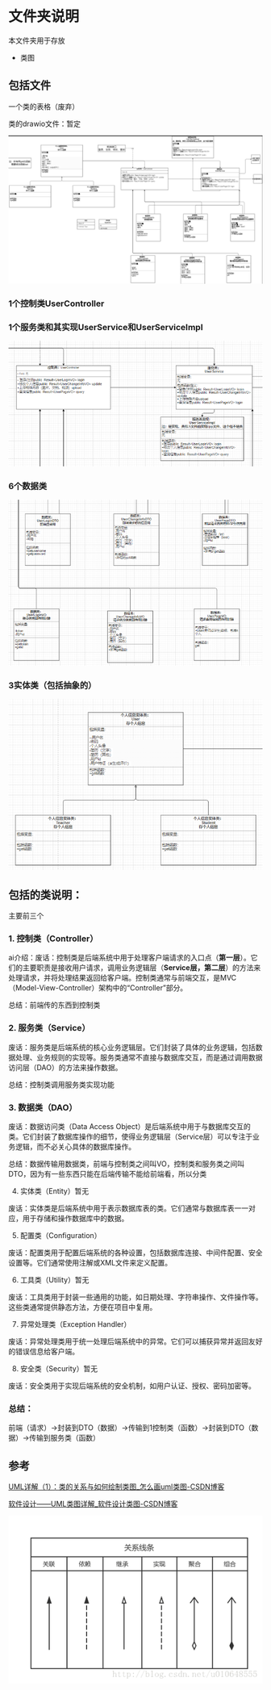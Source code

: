 # 文件夹说明

本文件夹用于存放

+ 类图

## 包括文件

一个类的表格（废弃）



类的drawio文件：暂定

![image-20250415105926773](./README.assets/image-20250415105926773.png)

### 1个控制类UserController

### 1个服务类和其实现UserService和UserServiceImpl

![image-20250415105210322](./README.assets/image-20250415105210322.png)

### 6个数据类

![image-20250415104843726](./README.assets/image-20250415104843726.png)





### 3实体类（包括抽象的）

![image-20250415105022508](./README.assets/image-20250415105022508.png)

## 包括的类说明：

主要前三个

### 1. 控制类（Controller）

ai介绍：废话：控制类是后端系统中用于处理客户端请求的入口点（**第一层**）。它们的主要职责是接收用户请求，调用业务逻辑层（**Service层，第二层**）的方法来处理请求，并将处理结果返回给客户端。控制类通常与前端交互，是MVC（Model-View-Controller）架构中的“Controller”部分。

总结：前端传的东西到控制类

### 2. 服务类（Service）

废话：服务类是后端系统的核心业务逻辑层。它们封装了具体的业务逻辑，包括数据处理、业务规则的实现等。服务类通常不直接与数据库交互，而是通过调用数据访问层（DAO）的方法来操作数据。

总结：控制类调用服务类实现功能

### 3. 数据类（DAO）

废话：数据访问类（Data Access Object）是后端系统中用于与数据库交互的类。它们封装了数据库操作的细节，使得业务逻辑层（Service层）可以专注于业务逻辑，而不必关心具体的数据库操作。

总结：数据传输用数据类，前端与控制类之间叫VO，控制类和服务类之间叫DTO，因为有一些东西只能在后端传输不能给前端看，所以分类



4. 实体类（Entity）暂无

废话：实体类是后端系统中用于表示数据库表的类。它们通常与数据库表一一对应，用于存储和操作数据库中的数据。

5. 配置类（Configuration）

废话：配置类用于配置后端系统的各种设置，包括数据库连接、中间件配置、安全设置等。它们通常使用注解或XML文件来定义配置。

6. 工具类（Utility）暂无

废话：工具类用于封装一些通用的功能，如日期处理、字符串操作、文件操作等。这些类通常提供静态方法，方便在项目中复用。

7. 异常处理类（Exception Handler）

废话：异常处理类用于统一处理后端系统中的异常。它们可以捕获异常并返回友好的错误信息给客户端。

8. 安全类（Security）暂无

废话：安全类用于实现后端系统的安全机制，如用户认证、授权、密码加密等。





### 总结：

前端（请求）->封装到DTO（数据）->传输到1控制类（函数）->封装到DTO（数据）->传输到服务类（函数）





## 参考

[UML详解（1）：类的关系与如何绘制类图_怎么画uml类图-CSDN博客](https://blog.csdn.net/realmagicboy/article/details/90289062)

[软件设计——UML类图详解_软件设计类图-CSDN博客](https://blog.csdn.net/u010648555/article/details/54379051)

![这里写图片描述](./README.assets/SouthEast.png)
